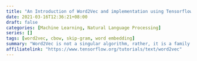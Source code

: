 ```yaml
---
title: "An Introduction of Word2Vec and implementation using Tensorflow"
date: 2021-03-16T12:36:21+08:00
draft: false
categories: [Machine Learning, Natural Language Processing]
series: []
tags: [word2vec, cbow, skip-gram, word embedding]
summary: "Word2Vec is not a singular algorithm, rather, it is a family of model architectures and optimizations that can be used to learn word embeddings from large datasets. Embeddings learned through Word2Vec have proven to be successful on a variety of downstream natural language processing tasks."
affiliatelink: "https://www.tensorflow.org/tutorials/text/word2vec"
---
```

